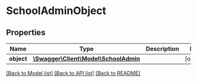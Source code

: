 # SchoolAdminObject

## Properties
Name | Type | Description | Notes
------------ | ------------- | ------------- | -------------
**object** | [**\Swagger\Client\Model\SchoolAdmin**](SchoolAdmin.md) |  | [optional] 

[[Back to Model list]](../../README.md#documentation-for-models) [[Back to API list]](../../README.md#documentation-for-api-endpoints) [[Back to README]](../../README.md)

